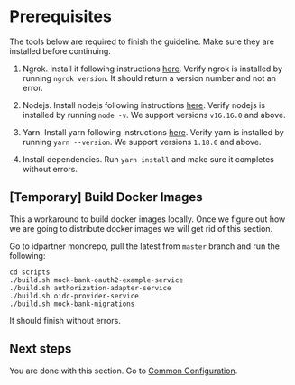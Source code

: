 # Prerequisites
The tools below are required to finish the guideline. Make sure they are installed before continuing.

1. Ngrok. Install it following instructions [here](https://ngrok.com/download). Verify ngrok is installed by running `ngrok version`. It should return a version number and not an error.

1. Nodejs. Install nodejs following instructions [here](https://nodejs.org/en/download/). Verify nodejs is installed by running `node -v`. We support versions `v16.16.0` and above.

1. Yarn. Install yarn following instructions [here](https://classic.yarnpkg.com/lang/en/docs/install/#mac-stable). Verify yarn is installed by running `yarn --version`. We support versions `1.18.0` and above.

1. Install dependencies. Run `yarn install` and make sure it completes without errors.

## [Temporary] Build Docker Images
This a workaround to build docker images locally. Once we figure out how we are going to distribute docker images we will get rid of this section.

Go to idpartner monorepo, pull the latest from `master` branch and run the following:
```
cd scripts 
./build.sh mock-bank-oauth2-example-service
./build.sh authorization-adapter-service
./build.sh oidc-provider-service 
./build.sh mock-bank-migrations
```

It should finish without errors.

## Next steps
You are done with this section. Go to [Common Configuration](common-configuration.md).
